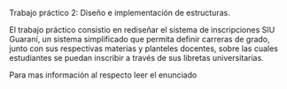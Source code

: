  Trabajo práctico 2: Diseño e implementación de estructuras.
 
 El trabajo práctico consistio en rediseñar el sistema de inscripciones SIU Guaraní, un sistema simplificado que permita definir carreras de grado, junto con sus respectivas materias y planteles docentes, sobre las cuales estudiantes se puedan inscribir a través de sus libretas universitarias.

 Para mas información al respecto leer el enunciado
